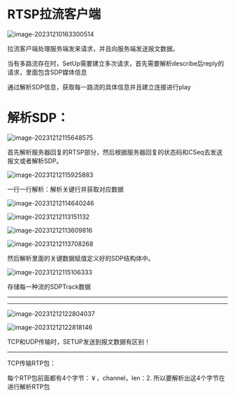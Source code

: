 # RTSP拉流客户端



![image-20231210163300514](https://my-figures.oss-cn-beijing.aliyuncs.com/Figures/image-20231210163300514.png)

拉流客户端处理服务端发来请求，并且向服务端发送报文数据。

当有多路流存在时，SetUp需要建立多次请求，首先需要解析describe后reply的请求，里面包含SDP媒体信息

通过解析SDP信息，获取每一路流的具体信息并且建立连接进行play

# 解析SDP：

![image-20231212115648575](https://my-figures.oss-cn-beijing.aliyuncs.com/Figures/image-20231212115648575.png)

首先解析服务器回复的RTSP部分，然后根据服务器回复的状态码和CSeq去发送报文或者解析SDP。

![image-20231212115925883](https://my-figures.oss-cn-beijing.aliyuncs.com/Figures/image-20231212115925883.png)

一行一行解析：解析关键行并获取对应数据

![image-20231212114640246](https://my-figures.oss-cn-beijing.aliyuncs.com/Figures/image-20231212114640246.png)

![image-20231212113151132](https://my-figures.oss-cn-beijing.aliyuncs.com/Figures/image-20231212113151132.png)

![image-20231212113609816](https://my-figures.oss-cn-beijing.aliyuncs.com/Figures/image-20231212113609816.png)

![image-20231212113708268](https://my-figures.oss-cn-beijing.aliyuncs.com/Figures/image-20231212113708268.png)

然后解析里面的关键数据赋值定义好的SDP结构体中。

![image-20231212115106333](https://my-figures.oss-cn-beijing.aliyuncs.com/Figures/image-20231212115106333.png)

存储每一种流的SDPTrack数据

-----------

-------------



![image-20231212122804037](D:/typora-image/image-20231212122804037.png)

![image-20231212122818146](D:/typora-image/image-20231212122818146.png)

TCP和UDP传输时，SETUP发送到报文数据有区别！

---------

TCP传输RTP包：

每个RTP包前面都有4个字节：￥，channel，len：2. 所以要解析出这4个字节在进行解析RTP包





